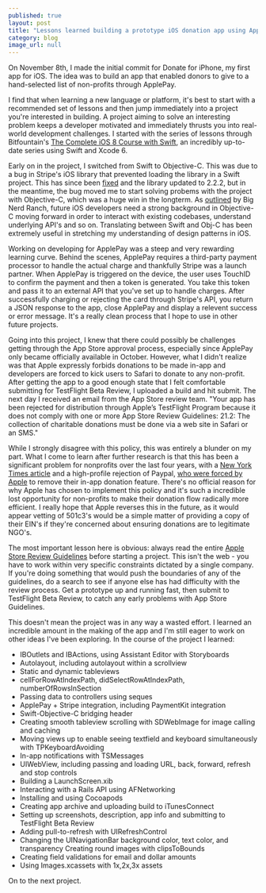 ```yaml
---
published: true
layout: post
title: "Lessons learned building a prototype iOS donation app using ApplePay "
category: blog
image_url: null
---
```


On November 8th, I made the initial commit for Donate for iPhone, my first app for iOS. The idea was to build an app that enabled donors to give to a hand-selected list of non-profits through ApplePay.

I find that when learning a new language or platform, it's best to start with a recommended set of lessons and then jump immediately into a project you're interested in building. A project aiming to solve an interesting problem keeps a developer motivated and immediately thrusts you into real-world development challenges. I started with the series of lessons through Bitfountain's [The Complete iOS 8 Course with Swift](http://bitfountain.io/course/complete-ios8/), an incredibly up-to-date series using Swift and Xcode 6.

Early on in the project, I switched from Swift to Objective-C. This was due to a bug in Stripe's iOS library that prevented loading the library in a Swift project. This has since been [fixed](http://stackoverflow.com/a/26952273/4233556) and the library updated to 2.2.2, but in the meantime, the bug moved me to start solving probems with the project with Objective-C, which was a huge win in the longterm. As [outlined](http://www.bignerdranch.com/blog/ios-developers-need-to-know-objective-c/) by Big Nerd Ranch, future iOS developers need a strong background in Objective-C moving forward in order to interact with existing codebases, understand underlying API's and so on. Translating between Swift and Obj-C has been extremely useful in stretching my understanding of design patterns in iOS.

Working on developing for ApplePay was a steep and very rewarding learning curve. Behind the scenes, ApplePay requires a third-party payment processor to handle the actual charge and thankfully Stripe was a launch partner. When ApplePay is triggered on the device, the user uses TouchID to confirm the payment and then a token is generated. You take this token and pass it to an external API that you've set up to handle charges. After successfully charging or rejecting the card through Stripe's API, you return a JSON response to the app, close ApplePay and display a relevent success or error message. It's a really clean process that I hope to use in other future projects.

Going into this project, I knew that there could possibly be challenges getting through the App Store approval process, especially since ApplePay only became officially available in October. However, what I didn't realize was that Apple expressly forbids donations to be made in-app and developers are forced to kick users to Safari to donate to any non-profit. After getting the app to a good enough state that I felt comfortable submitting for TestFlight Beta Review, I uploaded a build and hit submit. The next day I received an email from the App Store review team. "Your app has been rejected for distribution through Apple’s TestFlight Program because it does not comply with one or more App Store Review Guidelines: 21.2: The collection of charitable donations must be done via a web site in Safari or an SMS."

While I strongly disagree with this policy, this was entirely a blunder on my part. What I come to learn after further research is that this has been a significant problem for nonprofits over the last four years, with a [New York Times article](http://www.nytimes.com/2010/12/09/technology/09charity.html) and a high-profile rejection of Paypal, [who were forced by Apple](http://gizmodo.com/5703765/why-does-apple-make-being-a-charitable-app-so-hard) to remove their in-app donation feature. There's no official reason for why Apple has chosen to implement this policy and it's such a incredible lost opportunity for non-profits to make their donation flow radically more efficient. I really hope that Apple reverses this in the future, as it would appear vetting of 501c3's would be a simple matter of providing a copy of their EIN's if they're concerned about ensuring donations are to legitimate NGO's.

The most important lesson here is obvious: always read the entire [Apple Store Review Guidelines](https://developer.apple.com/app-store/review/guidelines/) before starting a project. This isn't the web - you have to work within very specific constraints dictated by a single company. If you're doing something that would push the boundaries of any of the guidelines, do a search to see if anyone else has had difficulty with the review process. Get a prototype up and running fast, then submit to TestFlight Beta Review, to catch any early problems with App Store Guidelines.

This doesn't mean the project was in any way a wasted effort. I learned an incredible amount in the making of the app and I'm still eager to work on other ideas I've been exploring. In the course of the project I learned:

- IBOutlets and IBActions, using Assistant Editor with Storyboards
- Autolayout, including autolayout within a scrollview
- Static and dynamic tableviews
- cellForRowAtIndexPath, didSelectRowAtIndexPath, numberOfRowsInSection
- Passing data to controllers using seques
- ApplePay + Stripe integration, including PaymentKit integration
- Swift-Objective-C bridging header
- Creating smooth tableview scrolling with SDWebImage for image calling and caching
- Moving views up to enable seeing textfield and keyboard simultaneously with TPKeyboardAvoiding
- In-app notifications with TSMessages
- UIWebView, including passing and loading URL, back, forward, refresh and stop controls
- Building a LaunchScreen.xib
- Interacting with a Rails API using AFNetworking
- Installing and using Cocoapods
- Creating app archive and uploading build to iTunesConnect
- Setting up screenshots, description, app info and submitting to TestFlight Beta Review
- Adding pull-to-refresh with UIRefreshControl
- Changing the UINavigationBar background color, text color, and transparency
Creating round images with clipsToBounds
- Creating field validations for email and dollar amounts
- Using Images.xcassets with 1x,2x,3x assets

On to the next project.